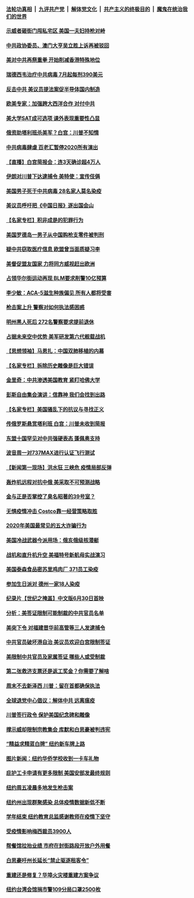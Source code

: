 ####  [法轮功真相](../../../../basic/blob/master/README.md?t=06301131) &nbsp;|&nbsp; [九评共产党](../../../../9ping.md/blob/master/README.md?t=06301131) &nbsp;|&nbsp; [解体党文化](../../../../jtdwh.md/blob/master/README.md?t=06301131)  &nbsp;|&nbsp; [共产主义的终极目的](../../../../gczydzjmd.md/blob/master/README.md?t=06301131) &nbsp;|&nbsp; [魔鬼在统治我们的世界](../../../../mgztzwmdsj.md/blob/master/README.md?t=06301131) 

#### [示威者砸街门闯私宅区 美国一夫妇持枪对峙](../pages/nsc412/n12220702.md?t=06301131) 

#### [中共政协委员、澳门大亨吴立胜上诉再被驳回](../pages/nsc412/n12220621.md?t=06301131) 

#### [美对中共再祭重拳 开始削减香港特殊地位](../pages/nsc412/n12220482.md?t=06301131) 

#### [瑞德西韦治疗中共病毒 7月起每剂390美元](../pages/nsc412/n12220473.md?t=06301131) 

#### [反击中共  美议员提法案促半导体国内制造](../pages/nsc412/n12220479.md?t=06301131) 

#### [欧美专家：加强跨大西洋合作 对付中共](../pages/nsc412/n12220420.md?t=06301131) 

#### [美大学SAT成可选项 课外表现重要性凸显](../pages/nsc412/n12218516.md?t=06301131) 

#### [俄资助塔利班杀美军？白宫：川普不知情](../pages/nsc412/n12220309.md?t=06301131) 

#### [中共病毒肆虐 百老汇暂停2020所有演出](../pages/nsc412/n12220386.md?t=06301131) 

#### [【直播】白宫简报会：连3天确诊超4万人](../pages/nsc412/n12220209.md?t=06301131) 

#### [伊朗对川普下达逮捕令 美特使：宣传伎俩](../pages/nsc412/n12220063.md?t=06301131) 

#### [美国男子死于中共病毒 28名家人莫名染疫](../pages/nsc412/n12219853.md?t=06301131) 

#### [美议员呼吁把《中国日报》逐出国会山](../pages/nsc412/n12219500.md?t=06301131) 

#### [【名家专栏】积非成是的犯罪行为](../pages/nsc412/n12210310.md?t=06301131) 

#### [美国罗德岛一男子从中国购枪支零件被判刑](../pages/nsc412/n12218503.md?t=06301131) 

#### [疑中共窃取医疗信息 欧盟曾当面质疑习李](../pages/nsc412/n12219204.md?t=06301131) 

#### [美督促盟友国家 力将同方威视赶出欧洲](../pages/nsc412/n12217695.md?t=06301131) 

#### [占领华尔街运动再现 BLM要求削警10亿预算](../pages/nsc412/n12218559.md?t=06301131) 

#### [李少敏：ACA-5滋生种族偏见      所有人都将受害](../pages/nsc412/n12218783.md?t=06301131) 

#### [枪击案上升 警察对如何执法感困惑](../pages/nsc412/n12218514.md?t=06301131) 

#### [明州黑人死后 272名警察要求提前退休](../pages/nsc412/n12218512.md?t=06301131) 

#### [占据未来空中优势 美军研发第六代舰载战机](../pages/nsc412/n12218407.md?t=06301131) 

#### [【思想领袖】马恩扎：中国双肺移植的内幕](../pages/nsc412/n12047397.md?t=06301131) 

#### [【名家专栏】拆除历史雕像是巨大错误](../pages/nsc412/n12216707.md?t=06301131) 

#### [金里奇：中共渗透美国教育 紧盯哈佛大学](../pages/nsc412/n12217783.md?t=06301131) 

#### [彭斯自由集会演讲：信靠神 我们会找到出路](../pages/nsc412/n12217902.md?t=06301131) 

#### [【名家专栏】美国骚乱下的抗议与寻找正义](../pages/nsc412/n12216737.md?t=06301131) 

#### [传俄罗斯悬赏塔利班 白宫：川普未收到简报](../pages/nsc412/n12217600.md?t=06301131) 

#### [东盟十国罕见对中共强硬表态 蓬佩奥支持](../pages/nsc412/n12217571.md?t=06301131) 

#### [波音周一对737MAX进行认证飞行测试](../pages/nsc412/n12217519.md?t=06301131) 

#### [【新闻第一现场】洪水狂 三峡危 疫情局部反弹](../pages/nsc412/n12217350.md?t=06301131) 

#### [轰炸机远程对抗中俄 美采取不可预测战略](../pages/nsc412/n12205278.md?t=06301131) 

#### [金与正是否掌控了臭名昭著的39号室？](../pages/nsc412/n12217251.md?t=06301131) 

#### [无惧疫情冲击 Costco靠一经营策略取胜](../pages/nsc412/n12208222.md?t=06301131) 

#### [2020年美国最常见的五大诈骗行为](../pages/nsc412/n12216881.md?t=06301131) 

#### [美国冷战武器今派用场：俄亥俄级核潜艇](../pages/nsc412/n12216507.md?t=06301131) 

#### [战机和直升机升空 美福特号新航母实战演习](../pages/nsc412/n12216326.md?t=06301131) 

#### [美国泰森食品密苏里鸡肉厂 371员工染疫](../pages/nsc412/n12216590.md?t=06301131) 

#### [参加生日派对 德州一家18人染疫](../pages/nsc412/n12216533.md?t=06301131) 

#### [纪录片【世纪之掩盖】中文版6月30日首映](../pages/nsc412/n12216557.md?t=06301131) 

#### [分析：美签证限制可能制裁的中共官员名单](../pages/nsc412/n12216563.md?t=06301131) 

#### [美突下令 对福建晋华前高管等三人发逮捕令](../pages/nsc412/n12216296.md?t=06301131) 

#### [中共官员破坏港自治 美议员欢迎白宫限制签证](../pages/nsc412/n12216313.md?t=06301131) 

#### [美限制中共官员及家属签证 哪些人或受制裁](../pages/nsc412/n12216208.md?t=06301131) 

#### [第二张救济支票还是返工奖金？你需要了解啥](../pages/nsc412/n12216185.md?t=06301131) 

#### [周末不去新泽西 川普：留在首都确保执法](../pages/nsc412/n12216075.md?t=06301131) 

#### [全球退党中心倡议：解体中共 远离瘟疫](../pages/nsc412/n12214964.md?t=06301131) 

#### [川普签行政令 保护美国纪念碑和雕像](../pages/nsc412/n12216036.md?t=06301131) 

#### [撑示威却限制宗教集会 库默和白思豪被判违宪](../pages/nsc412/n12215498.md?t=06301131) 

#### [“精益求精蓝白牌”  纽约新车牌上路](../pages/nsc412/n12215514.md?t=06301131) 

#### [图片新闻：纽约华侨学校收到一卡车礼物](../pages/nsc412/n12215479.md?t=06301131) 

#### [庇护工卡申请有更多限制 美国安部发最终规则](../pages/nsc412/n12215484.md?t=06301131) 

#### [纽约周五凌晨多地发生枪击案](../pages/nsc412/n12215489.md?t=06301131) 

#### [纽约州出现群聚感染  总体疫情数据新低不断](../pages/nsc412/n12215492.md?t=06301131) 

#### [学年结束   纽约教育总监感谢教师在疫情下坚守](../pages/nsc412/n12215495.md?t=06301131) 

#### [受疫情影响梅西裁员3900人](../pages/nsc412/n12215504.md?t=06301131) 

#### [帮餐馆拉抬业绩 市府在封街路段开放户外用餐](../pages/nsc412/n12215506.md?t=06301131) 

#### [白思豪吁州长延长“禁止驱逐租客令”](../pages/nsc412/n12215511.md?t=06301131) 

#### [重建还是修复？华埠火灾楼重建方案争议](../pages/nsc412/n12215517.md?t=06301131) 

#### [纽约台湾会馆捐市警109分局口罩2500枚](../pages/nsc412/n12215522.md?t=06301131) 

